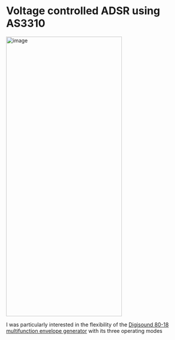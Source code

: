 # Voltage controlled ADSR using AS3310

<img width="314" height="758" alt="image" src="https://github.com/user-attachments/assets/1e044e15-837f-4e2f-a648-28ea6051b577" />


I was particularly interested in the flexibility of the <a target="_blank" rel="noreferrer noopener" href="http://www.digisound80.co.uk/digisound/modules/80-18.htm">Digisound 80-18 multifunction envelope generator</a> with its three operating modes
